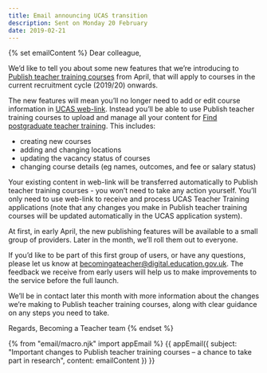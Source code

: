 ```yaml
---
title: Email announcing UCAS transition
description: Sent on Monday 20 February
date: 2019-02-21
---
```


{% set emailContent %}
Dear colleague,

We’d like to tell you about some new features that we’re introducing to [Publish teacher training courses](https://publish-teacher-training-courses.education.gov.uk) from April, that will apply to courses in the current recruitment cycle (2019/20) onwards.

The new features will mean you’ll no longer need to add or edit course information in [UCAS web-link](https://www.ucas.com/sign-web-link). Instead you’ll be able to use Publish teacher training courses to upload and manage all your content for [Find postgraduate teacher training](https://find-postgraduate-teacher-training.education.gov.uk). This includes:

- creating new courses
- adding and changing locations
- updating the vacancy status of courses
- changing course details (eg names, outcomes, and fee or salary status)

Your existing content in web-link will be transferred automatically to Publish teacher training courses - you won’t need to take any action yourself. You’ll only need to use web-link to receive and process UCAS Teacher Training applications (note that any changes you make in Publish teacher training courses will be updated automatically in the UCAS application system).

At first, in early April, the new publishing features will be available to a small group of providers. Later in the month, we’ll roll them out to everyone.

If you’d like to be part of this first group of users, or have any questions, please let us know at [becomingateacher@digital.education.gov.uk](mailto:becomingateacher@digital.education.gov.uk). The feedback we receive from early users will help us to make improvements to the service before the full launch.

We’ll be in contact later this month with more information about the changes we’re making to Publish teacher training courses, along with clear guidance on any steps you need to take.

Regards,
Becoming a Teacher team
{% endset %}

{% from "email/macro.njk" import appEmail %}
{{ appEmail({
  subject: "Important changes to Publish teacher training courses – a chance to take part in research",
  content: emailContent
}) }}
